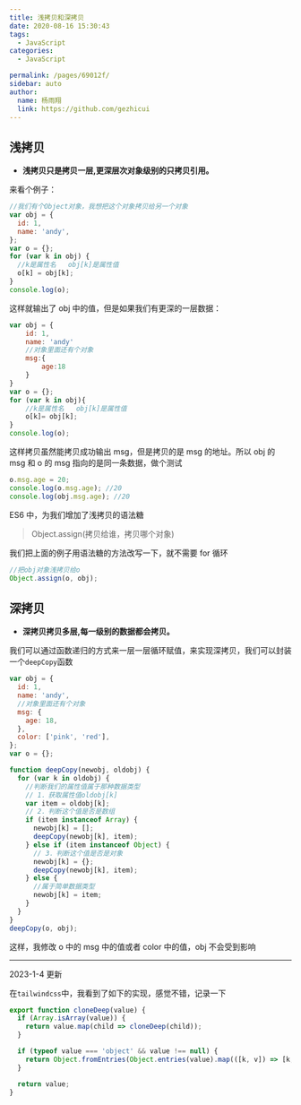 ```yaml
---
title: 浅拷贝和深拷贝
date: 2020-08-16 15:30:43
tags:
  - JavaScript
categories:
  - JavaScript

permalink: /pages/69012f/
sidebar: auto
author:
  name: 杨雨翔
  link: https://github.com/gezhicui
---
```


## 浅拷贝

- **浅拷贝只是拷贝一层,更深层次对象级别的只拷贝引用。**

来看个例子：

```js
//我们有个Object对象，我想把这个对象拷贝给另一个对象
var obj = {
  id: 1,
  name: 'andy',
};
var o = {};
for (var k in obj) {
  //k是属性名   obj[k]是属性值
  o[k] = obj[k];
}
console.log(o);
```

这样就输出了 obj 中的值，但是如果我们有更深的一层数据：

```js
var obj = {
    id: 1,
    name: 'andy'
    //对象里面还有个对象
    msg:{
        age:18
    }
}
var o = {};
for (var k in obj){
    //k是属性名   obj[k]是属性值
    o[k]= obj[k];
}
console.log(o);
```

这样拷贝虽然能拷贝成功输出 msg，但是拷贝的是 msg 的地址。所以 obj 的 msg 和 o 的 msg 指向的是同一条数据，做个测试

```js
o.msg.age = 20;
console.log(o.msg.age); //20
console.log(obj.msg.age); //20
```

ES6 中，为我们增加了浅拷贝的语法糖

> Object.assign(拷贝给谁，拷贝哪个对象)

我们把上面的例子用语法糖的方法改写一下，就不需要 for 循环

```js
//把obj对象浅拷贝给o
Object.assign(o, obj);
```

## 深拷贝

- **深拷贝拷贝多层,每一级别的数据都会拷贝。**

我们可以通过函数递归的方式来一层一层循环赋值，来实现深拷贝，我们可以封装一个`deepCopy`函数

```js
var obj = {
  id: 1,
  name: 'andy',
  //对象里面还有个对象
  msg: {
    age: 18,
  },
  color: ['pink', 'red'],
};
var o = {};

function deepCopy(newobj, oldobj) {
  for (var k in oldobj) {
    //判断我们的属性值属于那种数据类型
    // 1．获取属性值oldobj[k]
    var item = oldobj[k];
    // 2．判断这个值是否是数组
    if (item instanceof Array) {
      newobj[k] = [];
      deepCopy(newobj[k], item);
    } else if (item instanceof Object) {
      // 3．判断这个值是否是对象
      newobj[k] = {};
      deepCopy(newobj[k], item);
    } else {
      //属于简单数据类型
      newobj[k] = item;
    }
  }
}
deepCopy(o, obj);
```

这样，我修改 o 中的 msg 中的值或者 color 中的值，obj 不会受到影响

---

2023-1-4 更新

在`tailwindcss`中，我看到了如下的实现，感觉不错，记录一下

```js
export function cloneDeep(value) {
  if (Array.isArray(value)) {
    return value.map(child => cloneDeep(child));
  }

  if (typeof value === 'object' && value !== null) {
    return Object.fromEntries(Object.entries(value).map(([k, v]) => [k, cloneDeep(v)]));
  }

  return value;
}
```
